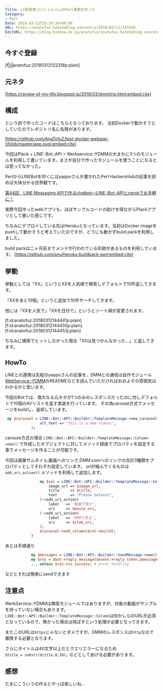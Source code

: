 ```yaml
---
Title: LINE変態コンシェルジュのPerl実装を作った
Category:
- Perl
Date: 2018-03-12T15:19:20+09:00
URL: https://anatofuz.hatenablog.com/entry/2018/03/12/151920
EditURL: https://blog.hatena.ne.jp/anatofuz/anatofuz.hatenablog.com/atom/entry/17391345971624844983
---
```


## 今すぐ登録

[f:id:anatofuz:20180312122318p:plain]

## 元ネタ



[https://review-of-my-life.blogspot.jp/2018/03/dmmline.html:embed:cite]



## 構成

という訳で作ったコードはこちらとなっております。
当初Dockerで動かそうとしていたのでレポジトリ名に名残があります。

[https://github.com/AnaTofuZ/test-docker-webapp-1/blob/master/app.psgi:embed:cite]

今回はPlack + LINE::Bot::API + Werbservice::YDMMの大まかに3つのモジュールを利用して書いています。まさか自分で作ったモジュールを使うことになるとは思ってなかった。

PerlからLINEBotを叩くにはyappoさんが書かれたPerl HackersHubの記事を読めば大体分かる世界観です。

[第44回　LINE Messaging APIで作るchatbot―LINE::Bot::APIとngrokでお手軽に！](http://gihyo.jp/dev/serial/01/perl-hackers-hub/004401)

実際今回作ったwebアプリも、ほぼサンプルコードの助けを得ながらPlackアプリとして書いた感じです。

ちなみにデプロイしている先はHerokuとなっています。当初はDocker imageをpushして動かそうと考えていたのですが、どうにも動かずbuild packを利用しました。

build packは二ヶ月前までメンテが行われている形跡があるものを利用しています。
[https://github.com/pnu/heroku-buildpack-perl:embed:cite]

## 挙動

挙動としては「XX」というとXXを人気順で検索しデフォルトで10件返してきます。

「XXをあと10個」というと追加で10件サーチしてきます。

他には「XXを人気で」「XXを日付で」というとソート順が変更されます。
<div class="images-row mceNonEditable">[f:id:anatofuz:20180312144441p:plain][f:id:anatofuz:20180312144450p:plain][f:id:anatofuz:20180312144453j:plain]</div>

ちなみに検索でヒットしなかった場合「XXは見つかんなかった…」と返してきます。

## HowTo

LINEとの連携は先程のyappoさんの記事を、DMMとの通信は自作モジュール[WebService::YDMM](https://metacpan.org/pod/WebService::YDMM)のREADMEなどを読んでいただければおおよその雰囲気はわかるかと思います。


今回のBotでは、偉大なる元ネタが1つのみのレスポンスだったのに対しデフォルトで10個のAVリストを返す実装を行っています。
その為carouse方式でメッセージをbuildし、返却しています。

```perl
 my $carousel = LINE::Bot::API::Builder::TemplateMessage->new_carousel(
                alt_text => 'this is a dmm videos',
            );
```

carouse方式の場合          `LINE::Bot::API::Builder::TemplateMessage::Column->new()` で作成したオブジェクトに対してメソッド経由でプロパティを設定する事でメッセージを作ることが可能です。

今回は画像サムネイル,動画へのリンク,DMM.comへのリンクの合計3種類をプロパティとしてそれぞれ設定しています。
urlが絡んでくるものは `add_uri_action()` メソッドを利用して追加します。

```perl
                my $col = LINE::Bot::API::Builder::TemplateMessage::Column->new(
                    image_url => $image_url,
                    title     => $title,
                    text      => "Please Selecet",
                )->add_uri_action(
                    label   => '動画で致す',
                    uri     => $movie_uri,
                )->add_uri_action(
                    label   => 'DMMで見る',
                    uri     => $item_uri,
                );
                $carousel->add_column($col->build);
            }
```

あとは手順通り
```perl
            my $messages = LINE::Bot::API::Builder::SendMessage->new()->add_template($carousel->build);
            my $res = $bot->reply_message($event->reply_token,$messages->build);
            ... unless $res->is_success; # error handling
```
などとすれば簡単にsendできます

## 注意点

WerbService::YDMMは検索モジュールではありますが、対象の動画がサンプルを持っていない場合もあります。
`LINE::Bot::API::Builder::TemplateMessage::Column`は何かしらのURLが必須となっているので、無かった場合は飛ばすという処理が必要となってきます。


またこのURLは`https`じゃないとダメですが、DMMのレスポンスは`http`なので置換する必要となります。

さらにタイトルは40文字以上だとクエリエラーになるため`                 $title = substr($title,0,39);` などとしてあげる必要があります。

## 感想

たまにこういうの作るとやっぱ楽しいね…
